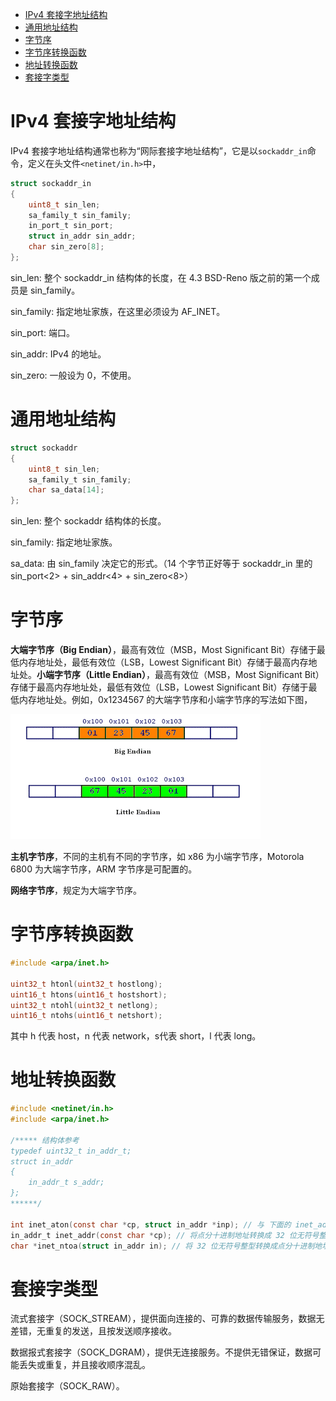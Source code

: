 - [IPv4 套接字地址结构](#IPv4-套接字地址结构)
- [通用地址结构](#通用地址结构)
- [字节序](#字节序)
- [字节序转换函数](#字节序转换函数)
- [地址转换函数](#地址转换函数)
- [套接字类型](#套接字类型)

# IPv4 套接字地址结构

IPv4 套接字地址结构通常也称为“网际套接字地址结构”，它是以`sockaddr_in`命令，定义在头文件`<netinet/in.h>`中，

```c
struct sockaddr_in
{
    uint8_t sin_len;
    sa_family_t sin_family;
    in_port_t sin_port;
    struct in_addr sin_addr;
    char sin_zero[8];
};
```

sin_len: 整个 sockaddr_in 结构体的长度，在 4.3 BSD-Reno 版之前的第一个成员是 sin_family。

sin_family: 指定地址家族，在这里必须设为 AF_INET。

sin_port: 端口。

sin_addr: IPv4 的地址。

sin_zero: 一般设为 0，不使用。

# 通用地址结构

```c
struct sockaddr
{
    uint8_t sin_len;
    sa_family_t sin_family;
    char sa_data[14];
};
```

sin_len: 整个 sockaddr 结构体的长度。

sin_family: 指定地址家族。

sa_data: 由 sin_family 决定它的形式。（14 个字节正好等于 sockaddr_in 里的 sin_port<2> + sin_addr<4> + sin_zero<8>）

# 字节序

**大端字节序（Big Endian）**，最高有效位（MSB，Most Significant Bit）存储于最低内存地址处，最低有效位（LSB，Lowest Significant Bit）存储于最高内存地址处。**小端字节序（Little Endian）**，最高有效位（MSB，Most Significant Bit）存储于最高内存地址处，最低有效位（LSB，Lowest Significant Bit）存储于最低内存地址处。例如，0x1234567 的大端字节序和小端字节序的写法如下图，

![](https://github.com/EthsonLiu/personal-notes/blob/master/_image/018.gif)

**主机字节序**，不同的主机有不同的字节序，如 x86 为小端字节序，Motorola 6800 为大端字节序，ARM 字节序是可配置的。

**网络字节序**，规定为大端字节序。

# 字节序转换函数

```c
#include <arpa/inet.h>

uint32_t htonl(uint32_t hostlong);
uint16_t htons(uint16_t hostshort);
uint32_t ntohl(uint32_t netlong);
uint16_t ntohs(uint16_t netshort);
```

其中 h 代表 host，n 代表 network，s代表 short，l 代表 long。

# 地址转换函数

```c
#include <netinet/in.h>
#include <arpa/inet.h>

/***** 结构体参考
typedef uint32_t in_addr_t;
struct in_addr
{
    in_addr_t s_addr;
};
******/

int inet_aton(const char *cp, struct in_addr *inp); // 与 下面的 inet_addr 功能一致，只不过这里不是通过返回值返回结果，而是作为参数。
in_addr_t inet_addr(const char *cp); // 将点分十进制地址转换成 32 位无符号整型
char *inet_ntoa(struct in_addr in); // 将 32 位无符号整型转换成点分十进制地址。
```

# 套接字类型

流式套接字（SOCK_STREAM），提供面向连接的、可靠的数据传输服务，数据无差错，无重复的发送，且按发送顺序接收。

数据报式套接字（SOCK_DGRAM），提供无连接服务。不提供无错保证，数据可能丢失或重复，并且接收顺序混乱。

原始套接字（SOCK_RAW）。
